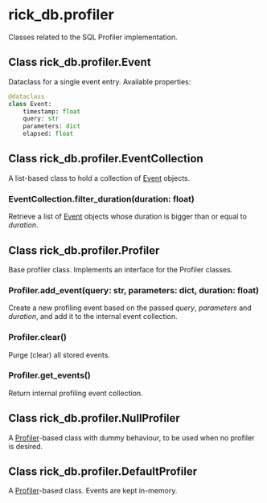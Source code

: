 # rick_db.profiler

Classes related to the SQL Profiler implementation.

## Class rick_db.profiler.**Event**

Dataclass for a single event entry. Available properties:

```python
@dataclass
class Event:
    timestamp: float
    query: str
    parameters: dict
    elapsed: float
```

## Class rick_db.profiler.**EventCollection**

A list-based class to hold a collection of [Event](#class-rick_dbprofilerevent) objects.

### EventCollection.**filter_duration(duration: float)**

Retrieve a list of [Event](#class-rick_dbprofilerevent) objects whose duration is bigger than or equal to *duration*.

## Class rick_db.profiler.**Profiler**

Base profiler class. Implements an interface for the Profiler classes.

### Profiler.**add_event(query: str, parameters: dict, duration: float)**

Create a new profiling event based on the passed *query*, *parameters* and *duration*, and add it to the internal
event collection.

### Profiler.**clear()**

Purge (clear) all stored events.

### Profiler.**get_events()**

Return internal profiling event collection.


## Class rick_db.profiler.**NullProfiler**

A [Profiler](#rick_dbprofiler)-based class with dummy behaviour, to be used when no profiler is desired.


## Class rick_db.profiler.**DefaultProfiler**

A [Profiler](#rick_dbprofiler)-based class. Events are kept in-memory.

